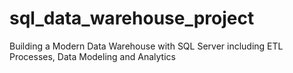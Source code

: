 # sql_data_warehouse_project
Building a Modern Data Warehouse with SQL Server including ETL Processes, Data Modeling and Analytics
